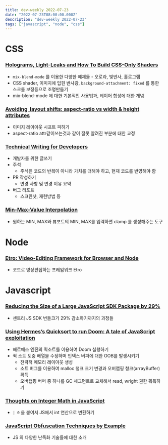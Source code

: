 ```yaml
---
title: dev-weekly 2022-07-23
date: "2022-07-23T08:00:00.000Z"
description: "dev-weekly 2022-07-23"
tags: ["javascript", "node", "css"]
---
```



# CSS

### **[Holograms, Light-Leaks and How To Build CSS-Only Shaders](https://robbowen.digital/wrote-about/css-blend-mode-shaders)**

- `mix-blend-mode` 를 이용한 다양한 예제들 - 오로라, 빛반사, 홀로그램
- CSS shader, 이미지에 입힌 반사광, `background-attachment: fixed` 를 통한 스크롤 보정등으로 조명만들기
- mix-blend-mode 에 대한 기본적인 사용법과, 레이어 합성에 대한 개념

### **[Avoiding <img> layout shifts: aspect-ratio vs width & height attributes](https://jakearchibald.com/2022/img-aspect-ratio)**

- 이미지 레이아웃 시프트 피하기
- aspect-ratio attr같이쓰는것과 같이 잘못 알려진 부분에 대한 교정

### **[Technical Writing for Developers](https://css-tricks.com/technical-writing-for-developers)**

- 개발자를 위한 글쓰기
- 주석
    - 주석은 코드의 반복이 아니라 가치를 더해야 하고, 현재 코드를 반영해야 함
- PR 작성하기
    - 변경 사항 및 변경 이유 요약
- 버그 리포트
    - 스크린샷, 재현방법 등

### **[Min-Max-Value Interpolation](https://min-max-calculator.9elements.com/)**

- 원하는 MIN, MAX와 뷰포트의 MIN, MAX를 입력하면 clamp 를 생성해주는 도구

# Node

### **[Etro: Video-Editing Framework for Browser and Node](https://etrojs.dev/)**

- 코드로 영상편집하는 프레임워크 Etro

# Javascript

### **[Reducing the Size of a Large JavaScript SDK Package by 29%](https://blog.sentry.io/2022/07/19/javascript-sdk-package-reduced)**

- 센트리 JS SDK 번들크기 29% 감소하기까지의 과정들

### **[Using Hermes’s Quicksort to run Doom: A tale of JavaScript exploitation](https://engineering.fb.com/2022/07/20/security/hermes-quicksort-to-run-doom/)**

- 헤르메스 엔진의 퀵소트를 이용하여 Doom 실행하기
- 퀵 소트 도중 배열을 수정하며 인덱스 버퍼에 대한 OOB를 발생시키기
    - 전략적 메모리 레이아웃 생성
    - 소트 버그를 이용하여 malloc 청크 크기 변경과 오버랩핑 청크(arrayBuffer) 획득
    - 오버랩핑 버퍼 중 하나를 GC 세그먼트로 교체해서 read, wright 권한 획득하기

### **[Thoughts on Integer Math in JavaScript](https://james.darpinian.com/blog/integer-math-in-javascript)**

- `| 0` 을 붙여서 JS에서 int 연산으로 변환하기

### **[JavaScript Obfuscation Techniques by Example](https://www.trickster.dev/post/javascript-obfuscation-techniques-by-example/)**

- JS 의 다양한 난독화 기술들에 대한 소개
